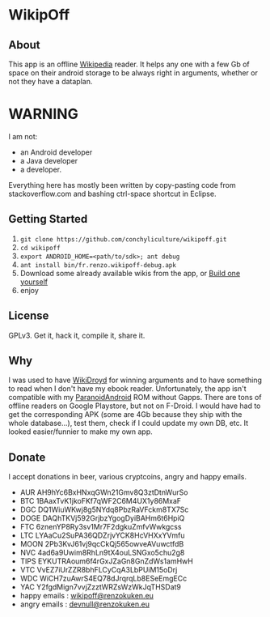 # WikipOff

## About
This app is an offline [Wikipedia](https://www.wikipedia.org/) reader. It helps any one with a few Gb of space on their android storage to be always right in arguments, whether or not they have a dataplan.

# WARNING

I am not:
- an Android developer
- a Java developer
- a developer.

Everything here has mostly been written by copy-pasting code from stackoverflow.com and bashing ctrl-space shortcut in Eclipse.

## Getting Started
1. `git clone https://github.com/conchyliculture/wikipoff.git`
2. `cd wikipoff` 
3. `export ANDROID_HOME=<path/to/sdk>; ant debug`
4. `ant install bin/fr.renzo.wikipoff-debug.apk`
5. Download some already available wikis from the app, or [Build one yourself](https://github.com/conchyliculture/wikipoff-tools)
5. enjoy

## License
GPLv3. Get it, hack it, compile it, share it.

## Why
I was used to have [WikiDroyd](https://play.google.com/store/apps/details?id=com.osa.android.wikidroyd) for winning arguments and to have something to read when I don't have my ebook reader.
Unfortunately, the app isn't compatible with my [ParanoidAndroid](http://paranoidandroid.co/roms/mako/) ROM without Gapps. 
There are tons of offline readers on Google Playstore, but not on F-Droid. I would have had to get the corresponding APK (some are 4Gb because they ship with the whole database...), test them, check if I could update my own DB, etc.
It looked easier/funnier to make my own app.

## Donate
I accept donations in beer, various cryptcoins, angry and happy emails.
* AUR   AH9hYc6BxHNxqGWn21Gmv8Q3ztDtnWurSo
* BTC   1BAaxTvK1jkoFKf7qWF2C6M4UX1y86MxaF
* DGC   DQ1WiuWKwj8g5NYdq8PbzRaVFckm8TX7Sc
* DOGE  DAQhTKVj592GrjbzYgogDyiBAHm6t6HpiQ 
* FTC   6znenYP8Ry3sv1Mr7F2dgkuZmfvWwkgcss
* LTC   LYAaCu2SuPA36QDZrjvYCK8HcVHXxYVmfu
* MOON  2Pb3KvJ61vj9qcCkQj565owveAVuwctfdB
* NVC   4ad6a9Uwim8RhLn9tX4ouLSNGxo5chu2g8
* TIPS  EYKUTRAoum6f4rGxJZaGn8GnZdWs1amHwH
* VTC   VvEZ7iUrZZR8bhFLCyCqA3LbPUiM15oDrj
* WDC   WiCH7zuAwrS4EQ78dJrqrqLb8ESeEmgECc
* YAC   Y2fgdMign7vvjZzztWRZsWzWkJqTHSDat9
* happy emails : wikipoff@renzokuken.eu
* angry emails : devnull@renzokuken.eu



